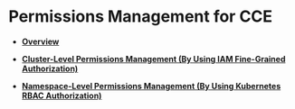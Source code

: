 # Permissions Management for CCE<a name="cce_01_0165"></a>

-   **[Overview](overview-02.md)**  

-   **[Cluster-Level Permissions Management \(By Using IAM Fine-Grained Authorization\)](cluster-level-permissions-management-(by-using-iam-fine-grained-authorization).md)**  

-   **[Namespace-Level Permissions Management \(By Using Kubernetes RBAC Authorization\)](namespace-level-permissions-management-(by-using-kubernetes-rbac-authorization).md)**  


